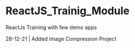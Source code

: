 # ReactJS_Trainig_Module
ReactJs Training with few demo apps

28-12-21 | Added Image Compression Project
